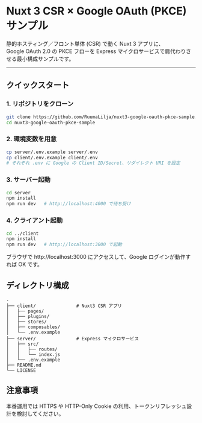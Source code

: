 # Nuxt 3 CSR × Google OAuth (PKCE) サンプル

静的ホスティング／フロント単体 (CSR) で動く Nuxt 3 アプリに、  
Google OAuth 2.0 の PKCE フローを Express マイクロサービスで肩代わりさせる最小構成サンプルです。

---

## クイックスタート

### 1. リポジトリをクローン
```bash
git clone https://github.com/RuumaLilja/nuxt3-google-oauth-pkce-sample.git
cd nuxt3-google-oauth-pkce-sample
```

### 2. 環境変数を用意
```bash
cp server/.env.example server/.env
cp client/.env.example client/.env
# それぞれ .env に Google の Client ID/Secret、リダイレクト URI を設定
```

### 3. サーバー起動
```bash
cd server
npm install
npm run dev   # http://localhost:4000 で待ち受け
```

### 4. クライアント起動
```bash
cd ../client
npm install
npm run dev   # http://localhost:3000 で起動
```

ブラウザで http://localhost:3000 にアクセスして、Google ログインが動作すれば OK です。


## ディレクトリ構成
```text
.
├── client/               # Nuxt3 CSR アプリ
│   ├── pages/
│   ├── plugins/
│   ├── stores/
│   ├── composables/
│   └── .env.example
├── server/               # Express マイクロサービス
│   ├── src/
│   │   ├── routes/
│   │   └── index.js
│   └── .env.example
├── README.md
└── LICENSE
```

## 注意事項
本番運用では HTTPS や HTTP-Only Cookie の利用、トークンリフレッシュ設計を検討してください。
